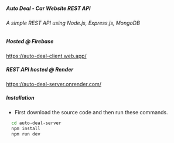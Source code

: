 ##### Auto Deal - Car Website REST API

###### A simple REST API using Node.js, Express.js, MongoDB

##### Hosted @ Firebase
https://auto-deal-client.web.app/

##### REST API hosted @ Render
https://auto-deal-server.onrender.com/

##### Installation

* First download the source code and then run these commands.
```bash
  cd auto-deal-server
  npm install 
  npm run dev
```
    
